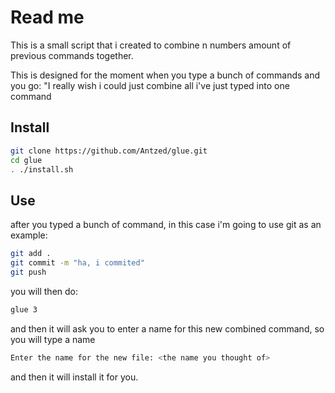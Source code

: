 # Read me

This is a small script that i created to combine n numbers amount of previous commands together.

This is designed for the moment when you type a bunch of commands and you go: "I really wish i could just combine all i've just typed into one command

## Install

```bash
git clone https://github.com/Antzed/glue.git
cd glue
. ./install.sh
```

## Use

after you typed a bunch of command, in this case i'm going to use git as an example:

```bash
git add .
git commit -m "ha, i commited"
git push
```
you will then do:

```bash
glue 3
```
and then it will ask you to enter a name for this new combined command, so you will type a name
```bash
Enter the name for the new file: <the name you thought of>
```

and then it will install it for you.


